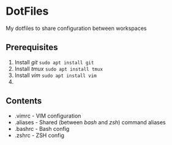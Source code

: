 # DotFiles

My dotfiles to share configuration between workspaces 

## Prerequisites

1. Install *git* `sudo apt install git`
1. Install *tmux* `sudo apt install tmux`
1. Install *vim* `sudo apt install vim`
1. 

## Contents

- .vimrc - VIM configuration
- .aliases - Shared (between *bash* and *zsh*) command aliases
- .bashrc - Bash config
- .zshrc - ZSH config


